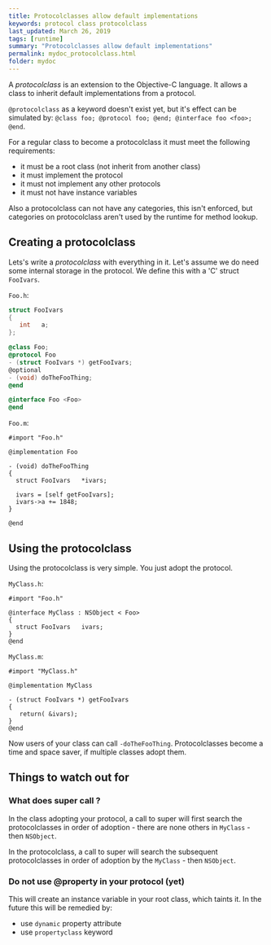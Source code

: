 ```yaml
---
title: Protocolclasses allow default implementations
keywords: protocol class protocolclass
last_updated: March 26, 2019
tags: [runtime]
summary: "Protocolclasses allow default implementations"
permalink: mydoc_protocolclass.html
folder: mydoc
---
```


A *protocolclass* is an extension to the Objective-C language. It allows
a class to inherit default implementations from a protocol.

`@protocolclass` as a keyword doesn't exist yet, but it's effect can be
simulated by: `@class foo; @protocol foo; @end; @interface foo <foo>; @end`.

For a regular class to become a protocolclass it must meet the following
requirements:

* it must be a root class (not inherit from another class)
* it must implement the protocol
* it must not implement any other protocols
* it must not have instance variables

Also a protocolclass can not have any categories, this isn't enforced, but
categories on protocolclass aren't used by the runtime for method lookup.


## Creating a protocolclass

Lets's write a *protocolclass* with everything in it. Let's assume we do need
some internal storage in the protocol. We define this with a 'C' struct
`FooIvars`. 

`Foo.h`:

```objective-c
struct FooIvars 
{
   int   a;
};

@class Foo;
@protocol Foo
- (struct FooIvars *) getFooIvars;
@optional
- (void) doTheFooThing;
@end

@interface Foo <Foo>
@end
```

`Foo.m`:

```
#import "Foo.h"

@implementation Foo 

- (void) doTheFooThing
{
  struct FooIvars   *ivars;
  
  ivars = [self getFooIvars];
  ivars->a += 1848;
}

@end
```

## Using the protocolclass

Using the protocolclass is very simple. You just adopt the protocol.

`MyClass.h`:

```
#import "Foo.h"

@interface MyClass : NSObject < Foo>
{
  struct FooIvars   ivars;
}
@end
```


`MyClass.m`:

```
#import "MyClass.h"

@implementation MyClass 

- (struct FooIvars *) getFooIvars
{
   return( &ivars);
}
@end
```

Now users of your class can call `-doTheFooThing`. Protocolclasses become a time and space saver, if multiple classes
adopt them.

## Things to watch out for

### What does super call ?

In the class adopting your protocol, a call to super will first search the protocolclasses in order
of adoption - there are none others in `MyClass` -  then `NSObject`.

In the protocolclass, a call to super will search the subsequent protocolclasses in order
of adoption by the `MyClass` - then `NSObject`.

### Do not use @property in your protocol (yet)

This will create an instance variable in your root class, which taints it.
In the future this will be remedied by:

* use `dynamic` property attribute
* use `propertyclass` keyword 

